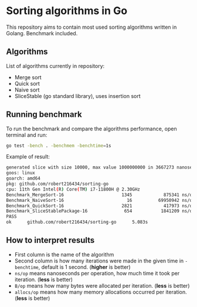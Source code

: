 # Sorting algorithms in Go

This repository aims to contain most used sorting algorithms written in Golang.
Benchmark included.

## Algorithms

List of algorithms currently in repository:

- Merge sort
- Quick sort
- Naive sort
- SliceStable (go standard library), uses insertion sort

## Running benchmark

To run the benchmark and compare the algorithms performance, open terminal and run:

```bash
go test -bench . -benchmem -benchtime=1s
```

Example of result:

```bash
generated slice with size 10000, max value 1000000000 in 3667273 nanoseconds / 3 milliseconds
goos: linux
goarch: amd64
pkg: github.com/robert216434/sorting-go
cpu: 11th Gen Intel(R) Core(TM) i7-11800H @ 2.30GHz
Benchmark_MergeSort-16                      1345            875341 ns/op         1194629 B/op      10000 allocs/op
Benchmark_NaiveSort-16                        16          69950942 ns/op           81920 B/op          1 allocs/op
Benchmark_QuickSort-16                      2821            417973 ns/op           81920 B/op          1 allocs/op
Benchmark_SliceStablePackage-16              654           1841209 ns/op           81976 B/op          3 allocs/op
PASS
ok      github.com/robert216434/sorting-go      5.083s
```

## How to interpret results

- First column is the name of the algorithm
- Second column is how many iterations were made in the given time in `-benchtime`, default is 1 second. (**higher** is better)
- `ns/op` means nanoseconds per operation, how much time it took per iteration. (**less** is better)
- `B/op` means how many bytes were allocated per iteration. (**less** is better)
- `allocs/op` means how many memory allocations occurred per iteration. (**less** is better)
